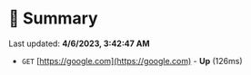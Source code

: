 # 📖 Summary
Last updated: **4/6/2023, 3:42:47 AM**

- `GET` [https://google.com](https://google.com) - **Up** (126ms)
